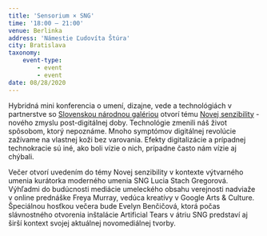 ```yaml
---
title: 'Sensorium × SNG'
time: '18:00 – 21:00'
venue: Berlinka
address: 'Námestie Ľudovíta Štúra'
city: Bratislava
taxonomy:
    event-type:
        - event
        - event
date: 08/28/2020
---
```


Hybridná mini konferencia o umení, dizajne, vede a technológiách v partnerstve so [Slovenskou národnou galériou](http://www.sng.sk) otvorí tému [Novej senzibility](https://sensorium.is/new-sensibility) - nového zmyslu post-digitálnej doby. Technológie zmenili náš život spôsobom, ktorý nepoznáme. Mnoho symptómov digitálnej revolúcie zažívame na vlastnej koži bez varovania. Efekty digitalizácie a prípadnej technokracie sú iné, ako boli vízie o nich, prípadne často nám vízie aj chýbali.

Večer otvorí uvedením do témy Novej senzibility v kontexte výtvarného umenia kurátorka moderného umenia SNG Lucia Stach Gregorová. Výhľadmi do budúcnosti mediácie umeleckého obsahu verejnosti nadviaže v online prednáške Freya Murray, vedúca kreatívy v Google Arts & Culture. Špeciálnou hosťkou večera bude Evelyn Benčičová, ktorá počas slávnostného otvorenia inštalácie Artificial Tears v átriu SNG predstaví aj širší kontext svojej aktuálnej novomediálnej tvorby.